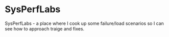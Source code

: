 # SysPerfLabs
SysPerfLabs - a place where I cook up some failure/load scenarios so I can see how to approach traige and fixes.
